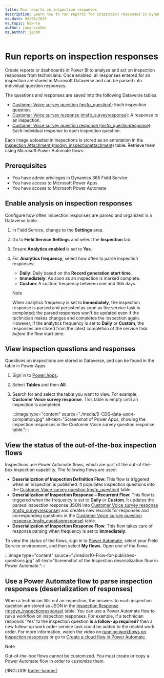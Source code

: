 ```yaml
---
title: Run reports on inspection responses
description: Learn how to run reports for inspection responses in Dynamics 365 Field Service.
ms.date: 03/06/2025
ms.topic: how-to
author: jasonccohen
ms.author: jacoh
---
```


# Run reports on inspection responses

Create reports or dashboards in Power BI to analyze and act on inspection responses from technicians. Once enabled, all responses entered for an inspection are stored in Microsoft Dataverse and can be parsed into individual question responses.

The questions and responses are saved into the following Dataverse tables:

- [Customer Voice survey question (msfp_question)](../developer/reference/entities/msfp_question.md): Each inspection question.
- [Customer Voice survey response (msfp_surveyresponse)](../developer/reference/entities/msfp_surveyresponse.md): A response to an inspection.
- [Customer Voice survey question response (msfp_questionresponse)](../developer/reference/entities/msfp_questionresponse.md): Each individual response to each inspection question.

Each image uploaded in inspections is stored as an annotation in the [Inspection Attachment (msdyn_inspectionattachment)](developer/reference/entities/msdyn_inspectionattachment.md) table. Retrieve them using Microsoft Power Automate flows.

## Prerequisites

- You have admin privileges in Dynamics 365 Field Service
- You have access to Microsoft Power Apps
- You have access to Microsoft Power Automate

## Enable analysis on inspection responses

Configure how often inspection responses are parsed and organized in a Dataverse table.

1. In Field Service, change to the **Settings** area.
1. Go to **Field Service Settings** and select the **Inspection** tab.
1. Ensure **Analytics enabled** is set to **Yes**.
1. For **Analytics frequency**, select how often to parse inspection responses:

   - **Daily**: Daily based on the **Record generation start time**.
   - **Immediately**: As soon as an inspection is marked complete.
   - **Custom**: A custom frequency between one and 365 days.

   > [!Note]
   > When analytics frequency is set to **Immediately**, the inspection response is parsed and persisted as soon as the service task is completed; the parsed responses won't be updated even if the technician makes changes and completes the inspection again. However, if the analytics frequency is set to **Daily** or **Custom**, the responses are stored from the latest completion of the service task *before* the flow start time.

## View inspection questions and responses

Questions on inspections are stored in Dataverse, and can be found in the table in Power Apps.

1. Sign in to [Power Apps](https://make.powerapps.com/).
1. Select **Tables** and then **All**.
1. Search for and select the table you want to view. For example, **Customer Voice survey response**. This table is empty until an inspection is completed

   :::image type="content" source="./media/9-CDS-data-upon-completion.jpg" alt-text="Screenshot of Power Apps, showing the inspection responses in the Customer Voice survey question response table.":::

## View the status of the out-of-the-box inspection flows

Inspections use Power Automate flows, which are part of the out-of-the-box inspection capability. The following flows are used:

- **Deserialization of Inspection Definition Flow**: This flow is triggered when an inspection is published. It populates inspection questions into the [Customer Voice survey question (msfp_question)](../developer/reference/entities/msfp_question.md) table.
- **Deserialization of Inspection Response – Recurrent Flow**: This flow is triggered when the frequency is set to **Daily** or **Custom**. It updates the parsed inspection response JSON into [Customer Voice survey response (msfp_surveyresponse)](../developer/reference/entities/msfp_surveyresponse.md) and creates new records for responses and corresponding questions in the [Customer Voice survey question response (msfp_questionresponse)](../developer/reference/entities/msfp_questionresponse.md) table.
- **Deserialization of Inspection Response Flow**: This flow takes care of response parsing when frequency is set to **Immediately**.

To view the status of the flows, sign in to [Power Automate](https://make.powerautomate.com/), select your Field Service environment, and then select **My flows**. Open one of the flows.

:::image type="content" source="./media/10-Flow-for-published-questions.jpg" alt-text="Screenshot of the Inspection deserialization flow in Power Automate.":::

## Use a Power Automate flow to parse inspection responses (deserialization of responses)

When a technician fills out an inspection, the answers to each inspection question are stored as JSON in the [Inspection Response (msdyn_inspectionresponse)](developer/reference/entities/msdyn_inspectionresponse.md) table. You can use a Power Automate flow to run a workflow on inspection responses. For example, if a technician responds 'Yes' to the inspection question **Is a follow-up required?** then a new follow-up work order service task could be added to the related work order. For more information, watch the video on [running workflows on Inspection responses](https://youtu.be/fCjQmIw9ahs) or go to [Create a cloud flow in Power Automate](/power-automate/get-started-logic-flow).

> [!Note]
> Out-of-the-box flows cannot be customized. You must create or copy a Power Automate flow in order to customize them.

[!INCLUDE [footer-banner](../includes/footer-banner.md)]

<!--- Commented out in case Fast Track wants to use and update this material

### Create a flow

1. Sign in to [Power Automate](https://make.powerautomate.com) and choose your environment.
1. Select **My flows**. Then, select **New flow** > **Automated cloud flow**.
1. Name the flow and select **Skip**.

### Create a trigger

Create a trigger for the flow based on the **Work Order Service Task** table. Technicians view and respond to inspections from this table.

1. Select **Add a trigger**.
1. Search for "Dataverse" and select **When a row is added, modified, or deleted**.
   :::image type="content" source="./media/inspections-workflow-trigger.png" alt-text="Screenshot of a list of Dataverse triggers in Power Automate.":::
1. Choose **Work Order Service Tasks** for the **Table Name**.
   :::image type="content" source="./media/inspections-workflow-step1.png" alt-text="Screenshot of the flow for when a row is added, modified, or deleted in Power Automate.":::

### Fetch the response from the database

Retrieve the inspection responses.

1. Add a step.
1. Search for "Dataverse" and select **Get a row by ID** action.
1. Select **Inspection Responses** for the table and enter **Inspection Response ID** in the row ID because this field has the ID of the inspection response record.

### Extract the JSON

Retrieve the response from the **ResponseJsonContent** field.

1. Add a step.
1. Search for and select **Initialize variable** action.
1. Enter **responsejson** for the name and select **String** for the type.
1. For the value, enter **/** > **Insert dynamic content** and search for and select **ResponseJsonContent**.
   :::image type="content" source="./media/inspections-workflow-get-JSON-content.png" alt-text="Screenshot of a Power Automate flow, showing the retrieve the encoded response json part of the flow.":::

### Decode the response

Convert the response's JSON into a usable format.

1. Add a step.
1. Search for and select **Initialize variable** action.
1. Enter **decodedResponse** for the name and select **String** for the type.
1. For the value, enter **/** > **Insert expression** and enter the following:

   ```decodeUriComponent(decodeBase64(variables('responseJson')))```

   :::image type="content" source="./media/inspections-workflow-decode-JSON.png" alt-text="Screenshot showing the Decode the json part of the Power Automate flow.":::

### Update the schema

Provide the schema with the name of the question you want to run a workflow on.

In our example, the schema is:

```
{
    "type": "object",
    "properties": {
        "Followup": {
            "type": "string"
        }
    }
}
```

1. Add a step.
1. Search for and select **Parse JSON** action.
1. Copy and paste the schema.

   :::image type="content" source="./media/inspections-workflow-update-schema.png" alt-text="Screenshot of the Parse JSON section of the Power Automate flow, showing the schema field populated with the previous snippet.":::

1. If you're having trouble generating the schema, you can select the **Use sample payload to generate schema** option and enter the name and sample answer of your inspection question and response.

1. In this example, enter:

   ```{"Followup":"Yes"}```

   "Follow-up" comes from the inspection question's name value:

   > [!div class="mx-imgBorder"]
   > ![Screenshot of an inspection in Field Service, showing the name field.](./media/inspections-workflow-schema-name.png)

### Condition-based action

Add a condition and action based on the response to the inspection question.

1. Add a step.
1. Search for and select **Condition** action.
1. Select **Body Followup**, **is equal to**, and **Yes**.
1. Create a new record if yes. In this example, create a **Work Order Service Task** with another **Service Task Type** in the same work order when the "Follow-up" inspection question has "Yes" as the answer.

   > [!div class="mx-imgBorder"]
   > ![Screenshot of the Power Automate flow, showing a condition step where the followup field is equal to yes.](./media/inspections-workflow-if-condition-yes.png)

   > [!div class="mx-imgBorder"]
   > ![Screenshot of the Power Automate flow, showing the "if yes" condition set to trigger a new record creation.](./media/inspections-workflow-then-create-WOST.png)

1. Save and test your flow.

--->